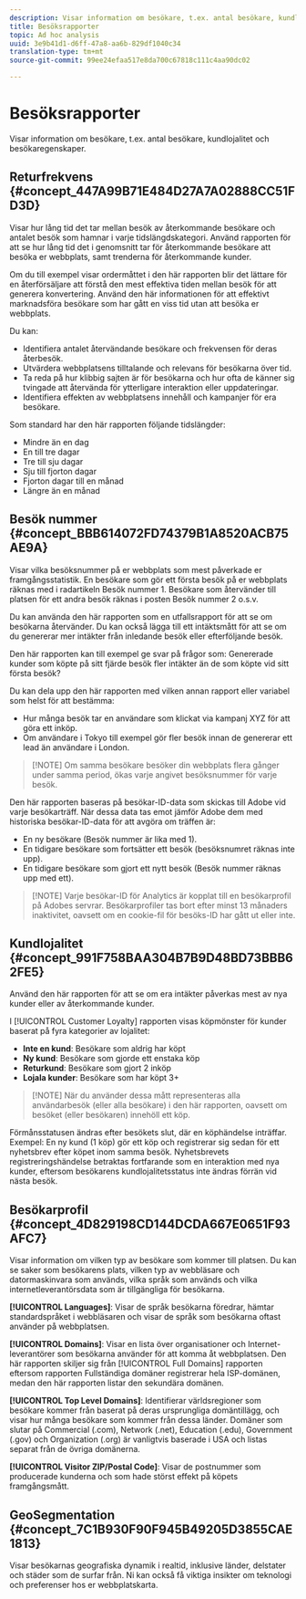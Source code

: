 ```yaml
---
description: Visar information om besökare, t.ex. antal besökare, kundlojalitet och besökaregenskaper.
title: Besöksrapporter
topic: Ad hoc analysis
uuid: 3e9b41d1-d6ff-47a8-aa6b-829df1040c34
translation-type: tm+mt
source-git-commit: 99ee24efaa517e8da700c67818c111c4aa90dc02

---
```



# Besöksrapporter

Visar information om besökare, t.ex. antal besökare, kundlojalitet och besökaregenskaper.

## Returfrekvens {#concept_447A99B71E484D27A7A02888CC51FD3D}

Visar hur lång tid det tar mellan besök av återkommande besökare och antalet besök som hamnar i varje tidslängdskategori. Använd rapporten för att se hur lång tid det i genomsnitt tar för återkommande besökare att besöka er webbplats, samt trenderna för återkommande kunder.

<!-- 

c_reports_return_freq.xml

 -->

Om du till exempel visar ordermåttet i den här rapporten blir det lättare för en återförsäljare att förstå den mest effektiva tiden mellan besök för att generera konvertering. Använd den här informationen för att effektivt marknadsföra besökare som har gått en viss tid utan att besöka er webbplats.

Du kan:

* Identifiera antalet återvändande besökare och frekvensen för deras återbesök.
* Utvärdera webbplatsens tilltalande och relevans för besökarna över tid.
* Ta reda på hur klibbig sajten är för besökarna och hur ofta de känner sig tvingade att återvända för ytterligare interaktion eller uppdateringar.
* Identifiera effekten av webbplatsens innehåll och kampanjer för era besökare.

Som standard har den här rapporten följande tidslängder:

* Mindre än en dag
* En till tre dagar
* Tre till sju dagar
* Sju till fjorton dagar
* Fjorton dagar till en månad
* Längre än en månad

## Besök nummer {#concept_BBB614072FD74379B1A8520ACB75AE9A}

Visar vilka besöksnummer på er webbplats som mest påverkade er framgångsstatistik. En besökare som gör ett första besök på er webbplats räknas med i radartikeln Besök nummer 1. Besökare som återvänder till platsen för ett andra besök räknas i posten Besök nummer 2 o.s.v.

<!-- 

c_reports_visit_number.xml

 -->

Du kan använda den här rapporten som en utfallsrapport för att se om besökarna återvänder. Du kan också lägga till ett intäktsmått för att se om du genererar mer intäkter från inledande besök eller efterföljande besök.

Den här rapporten kan till exempel ge svar på frågor som: Genererade kunder som köpte på sitt fjärde besök fler intäkter än de som köpte vid sitt första besök?

Du kan dela upp den här rapporten med vilken annan rapport eller variabel som helst för att bestämma:

* Hur många besök tar en användare som klickat via kampanj XYZ för att göra ett inköp.
* Om användare i Tokyo till exempel gör fler besök innan de genererar ett lead än användare i London.

> [!NOTE] Om samma besökare besöker din webbplats flera gånger under samma period, ökas varje angivet besöksnummer för varje besök.

Den här rapporten baseras på besökar-ID-data som skickas till Adobe vid varje besökarträff. När dessa data tas emot jämför Adobe dem med historiska besökar-ID-data för att avgöra om träffen är:

* En ny besökare (Besök nummer är lika med 1).
* En tidigare besökare som fortsätter ett besök (besöksnumret räknas inte upp).
* En tidigare besökare som gjort ett nytt besök (Besök nummer räknas upp med ett).

> [!NOTE] Varje besökar-ID för Analytics är kopplat till en besökarprofil på Adobes servrar. Besökarprofiler tas bort efter minst 13 månaders inaktivitet, oavsett om en cookie-fil för besöks-ID har gått ut eller inte.

## Kundlojalitet {#concept_991F758BAA304B7B9D48BD73BBB62FE5}

Använd den här rapporten för att se om era intäkter påverkas mest av nya kunder eller av återkommande kunder.

<!-- 

c_reports_customerloyalty.xml

 -->

I [!UICONTROL Customer Loyalty] rapporten visas köpmönster för kunder baserat på fyra kategorier av lojalitet:

* **Inte en kund**: Besökare som aldrig har köpt
* **Ny kund**: Besökare som gjorde ett enstaka köp
* **Returkund**: Besökare som gjort 2 inköp
* **Lojala kunder**: Besökare som har köpt 3+

> [!NOTE] När du använder dessa mått representeras alla användarbesök (eller alla besökare) i den här rapporten, oavsett om besöket (eller besökaren) innehöll ett köp.

Förmånsstatusen ändras efter besökets slut, där en köphändelse inträffar. Exempel: En ny kund (1 köp) gör ett köp och registrerar sig sedan för ett nyhetsbrev efter köpet inom samma besök. Nyhetsbrevets registreringshändelse betraktas fortfarande som en interaktion med nya kunder, eftersom besökarens kundlojalitetsstatus inte ändras förrän vid nästa besök.

## Besökarprofil {#concept_4D829198CD144DCDA667E0651F93AFC7}

Visar information om vilken typ av besökare som kommer till platsen. Du kan se saker som besökarens plats, vilken typ av webbläsare och datormaskinvara som används, vilka språk som används och vilka internetleverantörsdata som är tillgängliga för besökarna.

<!-- 

c_reports_visitor_profile.xml

 -->

**[!UICONTROL Languages]**: Visar de språk besökarna föredrar, hämtar standardspråket i webbläsaren och visar de språk som besökarna oftast använder på webbplatsen.

**[!UICONTROL Domains]**: Visar en lista över organisationer och Internet-leverantörer som besökarna använder för att komma åt webbplatsen. Den här rapporten skiljer sig från [!UICONTROL Full Domains] rapporten eftersom rapporten Fullständiga domäner registrerar hela ISP-domänen, medan den här rapporten listar den sekundära domänen.

**[!UICONTROL Top Level Domains]**: Identifierar världsregioner som besökare kommer från baserat på deras ursprungliga domäntillägg, och visar hur många besökare som kommer från dessa länder. Domäner som slutar på Commercial (.com), Network (.net), Education (.edu), Government (.gov) och Organization (.org) är vanligtvis baserade i USA och listas separat från de övriga domänerna.

**[!UICONTROL Visitor ZIP/Postal Code]**: Visar de postnummer som producerade kunderna och som hade störst effekt på köpets framgångsmått.

## GeoSegmentation {#concept_7C1B930F90F945B49205D3855CAE1813}

<!-- 

c_reports_geosegmentation.xml

 -->

Visar besökarnas geografiska dynamik i realtid, inklusive länder, delstater och städer som de surfar från. Ni kan också få viktiga insikter om teknologi och preferenser hos er webbplatskarta.
